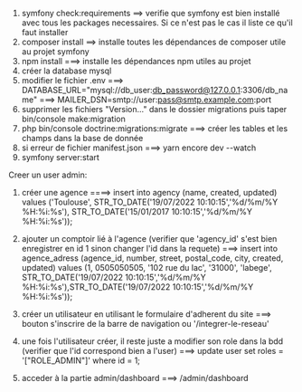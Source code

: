 1) symfony check:requirements  ==> verifie que symfony est bien installé avec tous les packages necessaires. Si ce n'est pas le cas il liste ce qu'il faut installer
2) composer install  ==> installe toutes les dépendances de composer utile au projet symfony
3) npm install  ===> installe les dépendances npm utiles au projet 
4) créer la database mysql
5) modifier le fichier .env   ===> DATABASE_URL="mysql://db_user:db_password@127.0.0.1:3306/db_name"
                              ===> MAILER_DSN=smtp://user:pass@smtp.example.com:port
6) supprimer les fichiers "Version..." dans le dossier migrations puis taper bin/console make:migration
7) php bin/console doctrine:migrations:migrate  ===> créer les tables et les champs dans la base de donnée
8) si erreur de fichier manifest.json   ===> yarn encore dev --watch 
9) symfony server:start




Creer un user admin: 

1) créer une agence  ====>  insert into agency (name, created, updated) values ('Toulouse', STR_TO_DATE('19/07/2022 10:10:15','%d/%m/%Y %H:%i:%s'), STR_TO_DATE('15/01/2017 10:10:15','%d/%m/%Y %H:%i:%s'));

2) ajouter un comptoir lié à l'agence (verifier que 'agency_id' s'est bien enregistrer en id 1 sinon changer l'id dans la requete) ===> insert into agence_adress (agence_id, number, street, postal_code, city, created, updated) values (1, 0505050505, '102 rue du lac', '31000', 'labege', STR_TO_DATE('19/07/2022 10:10:15','%d/%m/%Y %H:%i:%s'),STR_TO_DATE('19/07/2022 10:10:15','%d/%m/%Y %H:%i:%s'));

3) créer un utilisateur en utilisant le formulaire d'adherent du site  ===> bouton s'inscrire de la barre de navigation ou '/integrer-le-reseau'

4) une fois l'utilisateur créer, il reste juste a modifier son role dans la bdd (verifier que l'id correspond bien a l'user) ===> update user set roles = '["ROLE_ADMIN"]' where id = 1;

4) acceder à la partie admin/dashboard ===> /admin/dashboard



